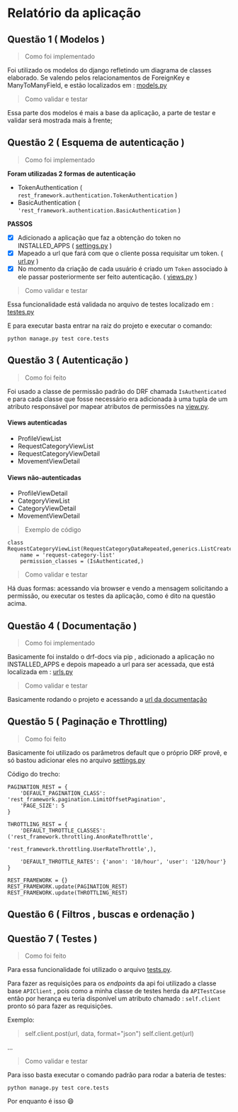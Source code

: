 # Relatório da aplicação

## Questão 1 ( Modelos )

> Como foi implementado

Foi utilizado os modelos do django refletindo um diagrama de classes elaborado. Se valendo pelos relacionamentos de ForeignKey e ManyToManyField, e estão localizados em : [models.py](https://github.com/Marlysson/finhis/blob/master/core/models.py)

> Como validar e testar

Essa parte dos modelos é mais a base da aplicação, a parte de testar e validar será mostrada mais à frente;

## Questão 2 ( Esquema de autenticação )

> Como foi implementado

**Foram utilizadas 2 formas de autenticação**
 
- TokenAuthentication ( ```rest_framework.authentication.TokenAuthentication``` )
- BasicAuthentication ( ```'rest_framework.authentication.BasicAuthentication``` )

**PASSOS**

- [x] Adicionado a aplicação que faz a obtenção do token no INSTALLED_APPS ( [settings.py](https://github.com/Marlysson/finhis/blob/master/finhis/settings.py) )
- [x] Mapeado a url que fará com que o cliente possa requisitar um token. ( [url.py](https://github.com/Marlysson/finhis/blob/master/finhis/urls.py) )
- [x] No momento da criação de cada usuário é criado um ```Token``` associado à ele passar posteriormente ser feito autenticação. ( [views.py](https://github.com/Marlysson/finhis/tree/master/core/views.py) )

> Como validar e testar

Essa funcionalidade está validada no arquivo de testes localizado em : [testes.py](https://github.com/Marlysson/finhis/blob/master/core/tests.py)

E para executar basta entrar na raiz do projeto e executar o comando:

```
python manage.py test core.tests
```

## Questão 3 ( Autenticação )

> Como foi feito

Foi usado a classe de permissão padrão do DRF chamada ```IsAuthenticated``` e para cada classe que fosse necessário era adicionada à uma tupla de um atributo responsável por mapear atributos de permissões na [view.py](https://github.com/Marlysson/finhis/blob/master/core/views.py).

#### Views autenticadas

- ProfileViewList
- RequestCategoryViewList
- RequestCategoryViewDetail
- MovementViewDetail

#### Views não-autenticadas

- ProfileViewDetail
- CategoryViewList
- CategoryViewDetail
- MovementViewDetail

> Exemplo de código

```
class RequestCategoryViewList(RequestCategoryDataRepeated,generics.ListCreateAPIView):
	name = 'request-category-list'
	permission_classes = (IsAuthenticated,)

```

> Como validar e testar

Há duas formas: acessando via browser e vendo a mensagem solicitando a permissão, ou executar os testes da aplicação, como é dito na questão acima.

## Questão 4 ( Documentação )

> Como foi implementado

Basicamente foi instaldo o drf-docs via pip , adicionado a aplicação no INSTALLED_APPS e depois mapeado a url para ser acessada, que está localizada em : [urls.py](https://github.com/Marlysson/finhis/blob/master/finhis/urls.py)

> Como validar e testar

Basicamente rodando o projeto e acessando a [url da documentação](http://localhost:8000/docs)


## Questão 5 ( Paginação e Throttling)

> Como foi feito

Basicamente foi utilizado os parâmetros default que o próprio DRF provê, e só bastou adicionar eles no arquivo [settings.py](https://github.com/Marlysson/finhis/blob/master/finhis/settings.py)

Código do trecho:

```
PAGINATION_REST = {
    'DEFAULT_PAGINATION_CLASS': 'rest_framework.pagination.LimitOffsetPagination',
    'PAGE_SIZE': 5
}

THROTTLING_REST = {
    'DEFAULT_THROTTLE_CLASSES': ('rest_framework.throttling.AnonRateThrottle',
                                 'rest_framework.throttling.UserRateThrottle',),

    'DEFAULT_THROTTLE_RATES': {'anon': '10/hour', 'user': '120/hour'}
}

REST_FRAMEWORK = {}
REST_FRAMEWORK.update(PAGINATION_REST)
REST_FRAMEWORK.update(THROTTLING_REST)

```

## Questão 6 ( Filtros , buscas e ordenação )

## Questão 7 ( Testes )

> Como foi feito

Para essa funcionalidade foi utilizado o arquivo [tests.py](https://github.com/Marlysson/finhis/blob/master/core/tests.py).

Para fazer as requisições para os _endpoints_ da api foi utilizado a classe base ```APIClient``` , pois como a minha classe de testes herda da ```APITestCase``` então por herança eu teria disponível um atributo chamado : ```self.client``` pronto só para fazer as requisições.

Exemplo:

> self.client.post(url, data, format="json")
> self.client.get(url)

...

> Como validar e testar

Para isso basta executar o comando padrão para rodar a bateria de testes:

```
python manage.py test core.tests
```

Por enquanto é isso :smile: